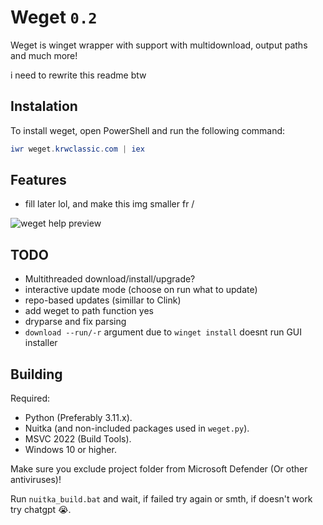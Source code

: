 # Weget `0.2`

Weget is winget wrapper with support with multidownload, output paths and much more!

i need to rewrite this readme btw

## Instalation

To install weget, open PowerShell and run the following command:

```powershell
iwr weget.krwclassic.com | iex
```

## Features

- fill later lol, and make this img smaller fr \/

![weget help preview](https://github.com/user-attachments/assets/e48391c8-1a53-4df1-911c-c56102e39d3a)

## TODO

- Multithreaded download/install/upgrade?
- interactive update mode (choose on run what to update)
- repo-based updates (simillar to Clink)
- add weget to path function yes
- dryparse and fix parsing
- `download --run/-r` argument due to `winget install` doesnt run GUI installer

## Building

Required:

- Python (Preferably 3.11.x).
- Nuitka (and non-included packages used in `weget.py`).
- MSVC 2022 (Build Tools).
- Windows 10 or higher.

Make sure you exclude project folder from Microsoft Defender (Or other antiviruses)!

Run `nuitka_build.bat` and wait, if failed try again or smth, if doesn't work try chatgpt :sob:.
